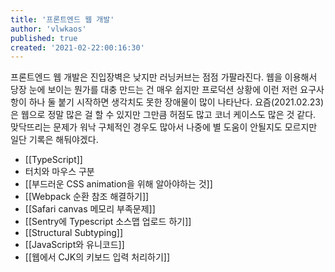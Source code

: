 ```yaml
---
title: '프론트엔드 웹 개발'
author: 'vlwkaos'
published: true
created: '2021-02-22:00:16:30'
---
```


프론트엔드 웹 개발은 진입장벽은 낮지만 러닝커브는 점점 가팔라진다. 웹을 이용해서 당장 눈에 보이는 뭔가를 대충 만드는 건 매우 쉽지만 프로덕션 상황에 이런 저런 요구사항이 하나 둘 붙기 시작하면 생각치도 못한 장애물이 많이 나타난다. 요즘(2021.02.23)은 웹으로 정말 많은 걸 할 수 있지만 그만큼 허점도 많고 코너 케이스도 많은 것 같다. 맞닥뜨리는 문제가 워낙 구체적인 경우도 많아서 나중에 별 도움이 안될지도 모르지만 일단 기록은 해둬야겠다.

- [[TypeScript]]
- 터치와 마우스 구분
- [[부드러운 CSS animation을 위해 알아야하는 것]]
- [[Webpack 순환 참조 해결하기]]
- [[Safari canvas 메모리 부족문제]]
- [[Sentry에 Typescript 소스맵 업로드 하기]]
- [[Structural Subtyping]]
- [[JavaScript와 유니코드]]
- [[웹에서 CJK의 키보드 입력 처리하기]]